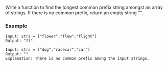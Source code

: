 Write a function to find the longest common prefix string amongst an array of strings.
If there is no common prefix, return an empty string "".
### Example
```
Input: strs = ["flower","flow","flight"]
Output: "fl"

Input: strs = ["dog","racecar","car"]
Output: ""
Explanation: There is no common prefix among the input strings.
```